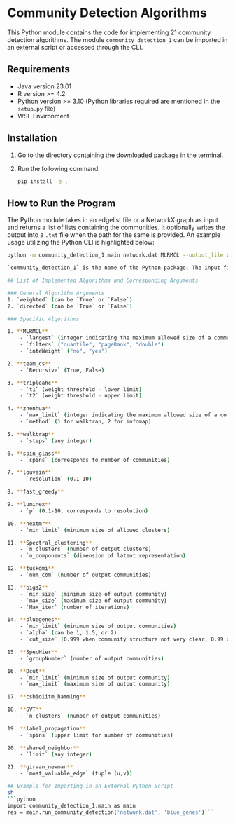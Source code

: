 # Community Detection Algorithms

This Python module contains the code for implementing 21 community detection algorithms. The module `community_detection_1` can be imported in an external script or accessed through the CLI.

## Requirements

- Java version 23.01
- R version >= 4.2
- Python version >= 3.10 (Python libraries required are mentioned in the `setup.py` file)
- WSL Environment

## Installation

1. Go to the directory containing the downloaded package in the terminal.
2. Run the following command:

    ```sh
    pip install -e .
    ```

## How to Run the Program

The Python module takes in an edgelist file or a NetworkX graph as input and returns a list of lists containing the communities. It optionally writes the output into a `.txt` file when the path for the same is provided. An example usage utilizing the Python CLI is highlighted below:

```sh
python -m community_detection_1.main network.dat MLRMCL --output_file output.txt--algorithm_args largest=50 ```

`community_detection_1` is the name of the Python package. The input file is `network.dat` and the algorithm chosen for this example is `MLRMCL`. The output path is specified as `output.txt` and `largest=50` is one of the parameters of the algorithm.

## List of Implemented Algorithms and Corresponding Arguments

### General Algorithm Arguments
1. `weighted` (can be `True` or `False`)
2. `directed` (can be `True` or `False`)

### Specific Algorithms

1. **MLRMCL**
    - `largest` (integer indicating the maximum allowed size of a community)
    - `filters` ("quantile", "pageRank", "double")
    - `inteWeight` ("no", "yes")

2. **team_cs**
    - `Recursive` (True, False)

3. **tripleahc**
    - `t1` (weight threshold - lower limit)
    - `t2` (weight threshold - upper limit)

4. **zhenhua**
    - `max_limit` (integer indicating the maximum allowed size of a community)
    - `method` (1 for walktrap, 2 for infomap)

5. **walktrap**
    - `steps` (any integer)

6. **spin_glass**
    - `spins` (corresponds to number of communities)

7. **louvain**
    - `resolution` (0.1-10)

8. **fast_greedy**

9. **luminex**
    - `p` (0.1-10, corresponds to resolution)

10. **nextmr**
    - `min_limit` (minimum size of allowed clusters)

11. **Spectral_clustering**
    - `n_clusters` (number of output clusters)
    - `n_components` (dimension of latent representation)

12. **tuskdmi**
    - `num_com` (number of output communities)

13. **bigs2**
    - `min_size` (minimum size of output community)
    - `max_size` (maximum size of output community)
    - `Max_iter` (number of iterations)

14. **bluegenes**
    - `min_limit` (minimum size of output communities)
    - `alpha` (can be 1, 1.5, or 2)
    - `cut_size` (0.999 when community structure not very clear, 0.99 otherwise)

15. **SpecHier**
    - `groupNumber` (number of output communities)

16. **Dcut**
    - `min_limit` (minimum size of output community)
    - `max_limit` (maximum size of output community)

17. **csbioiitm_hamming**

18. **SVT**
    - `n_clusters` (number of output communities)

19. **label_propagation**
    - `spins` (upper limit for number of communities)

20. **shared_neighbor**
    - `limit` (any integer)

21. **girvan_newman**
    - `most_valuable_edge` (tuple (u,v))

## Example for Importing in an External Python Script
sh
```python
import community_detection_1.main as main
res = main.run_community_detection('network.dat', 'blue_genes')```
